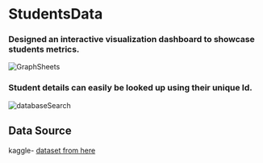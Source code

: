 # StudentsData
### Designed an interactive visualization dashboard to showcase students metrics.

![GraphSheets](https://github.com/KimberleyEpelle/StudentsData/assets/80205441/23808fa6-0aa0-4e09-87d5-d1b8d868f8e1)

### Student details can easily be looked up using their unique Id.
![databaseSearch](https://github.com/KimberleyEpelle/StudentsData/assets/80205441/3c2751ef-16c4-47df-8a01-7b54ba636206)

## Data Source
kaggle- [dataset from here](https://www.kaggle.com/datasets/jacksondivakarr/student-classification-dataset/code)
